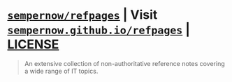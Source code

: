 # [`sempernow/refpages`](https://github.com/sempernow/refpages "GitHub.com") | Visit [`sempernow.github.io/refpages`](https://sempernow.github.io/refpages "GitHub Pages") | [LICENSE](LICENSE)

>An extensive collection of non-authoritative reference notes 
covering a wide range of IT topics. 
